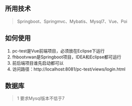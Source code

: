 ## 所用技术
>Springboot、Springmvc、Mybatis、Mysql7、Vue、Poi

## 如何使用
1.  pc-test是Vue前端项目，必须放在Eclipse下运行
2.  fhbootvwan是Springboot项目，IDEA和Eclipse都可运行
3.  前后端项目谁先启动都可以
4.  访问路径：http://localhost:8081/pc-test/views/login.html

## 数据库
>1 要求Mysql版本不低于7
